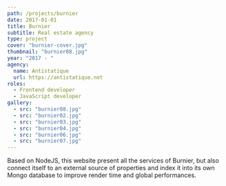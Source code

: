 ```yaml
---
path: /projects/burnier
date: 2017-01-01
title: Burnier
subtitle: Real estate agency 
type: project
cover: "burnier-cover.jpg"
thumbnail: "burnier08.jpg"
year: "2017 - "
agency:
  name: Antistatique
  url: https://antistatique.net
roles: 
  - Frontend developer
  - JavaScript developer
gallery:
  - src: "burnier08.jpg"
  - src: "burnier02.jpg"
  - src: "burnier03.jpg"
  - src: "burnier04.jpg"
  - src: "burnier06.jpg"
  - src: "burnier07.jpg"
---
```


Based on NodeJS, this website present all the services of Burnier, but also connect itself to an external source of properties and index it into its own Mongo database to improve render time and global performances.
